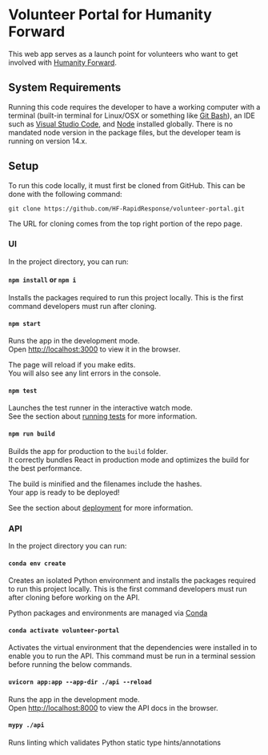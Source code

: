 # Volunteer Portal for Humanity Forward

This web app serves as a launch point for volunteers who want to get involved with [Humanity Forward](https://movehumanityforward.com/).

## System Requirements

Running this code requires the developer to have a working computer with a terminal (built-in terminal for Linux/OSX or something like [Git Bash](https://git-scm.com/downloads)), an IDE such as [Visual Studio Code](https://code.visualstudio.com/), and [Node](https://nodejs.org/en/) installed globally. There is no mandated node version in the package files, but the developer team is running on version 14.x.

## Setup

To run this code locally, it must first be cloned from GitHub. This can be done with the following command:

`git clone https://github.com/HF-RapidResponse/volunteer-portal.git`

The URL for cloning comes from the top right portion of the repo page.

### UI

In the project directory, you can run:

#### `npm install` or `npm i`

Installs the packages required to run this project locally. This is the first command developers must run after cloning.

#### `npm start`

Runs the app in the development mode.<br />
Open [http://localhost:3000](http://localhost:3000) to view it in the browser.

The page will reload if you make edits.<br />
You will also see any lint errors in the console.

#### `npm test`

Launches the test runner in the interactive watch mode.<br />
See the section about [running tests](https://facebook.github.io/create-react-app/docs/running-tests) for more information.

#### `npm run build`

Builds the app for production to the `build` folder.<br />
It correctly bundles React in production mode and optimizes the build for the best performance.

The build is minified and the filenames include the hashes.<br />
Your app is ready to be deployed!

See the section about [deployment](https://facebook.github.io/create-react-app/docs/deployment) for more information.

### API

In the project directory you can run:

#### `conda env create`

Creates an isolated Python environment and installs the packages required to run this project locally. This is the first command developers must run after cloning before working on the API.

Python packages and environments are managed via [Conda](https://docs.conda.io/en/latest/miniconda.html)

#### `conda activate volunteer-portal`

Activates the virtual environment that the dependencies were installed in to enable you to run the API. This command must be run in a terminal session before running the below commands.

#### `uvicorn app:app --app-dir ./api --reload`

Runs the app in the development mode.<br />
Open [http://localhost:8000](http://localhost:8000/redoc) to view the API docs in the browser.

#### `mypy ./api`
Runs linting which validates Python static type hints/annotations
